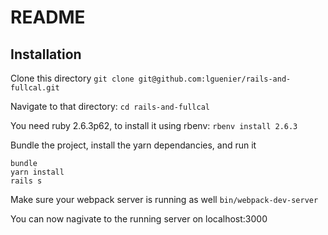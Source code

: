 # README

## Installation

Clone this directory `git clone git@github.com:lguenier/rails-and-fullcal.git`

Navigate to that directory: `cd rails-and-fullcal`

You need ruby 2.6.3p62, to install it using rbenv:
`rbenv install 2.6.3`

Bundle the project, install the yarn dependancies, and run it
```
bundle
yarn install
rails s
```

Make sure your webpack server is running as well
`bin/webpack-dev-server`

You can now nagivate to the running server on localhost:3000
